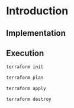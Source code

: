 # Introduction

## Implementation

## Execution

```bash
terraform init
```

```bash
terraform plan
```

```bash
terraform apply 
```

```bash
terraform destroy
```
